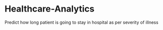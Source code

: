 # Healthcare-Analytics
Predict how long patient is going to stay in hospital as per severity of illness
